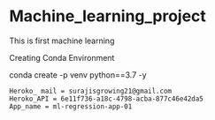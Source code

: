 # Machine_learning_project
This is first machine learning

Creating Conda Environment

conda create -p venv python==3.7 -y

```
Heroko_ mail = surajisgrowing21@gmail.com
Heroko_API = 6e11f736-a18c-4798-acba-877c46e42da5
App_name = ml-regression-app-01
```